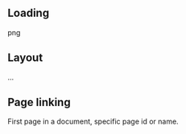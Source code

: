 

## Loading

png

## Layout
...

## Page linking

First page in a document, specific page id or name. 